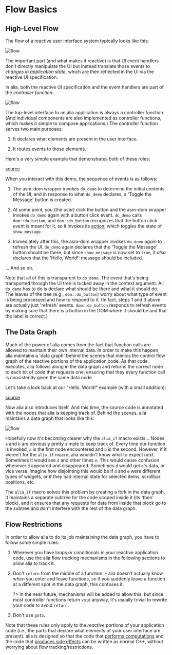 Flow Basics
===========

<script>
    init_alia_demos(['hello-button', 'expanded-greeting']);
</script>

High-Level Flow
---------------

The flow of a reactive user interface system typically looks like this:

![flow](reactive-flow.svg)

The important part (and what makes it reactive) is that UI event handlers don't
directly manipulate the UI but instead translate those events to *changes in
application state*, which are then reflected in the UI via the reactive UI
specification.

In alia, both the reactive UI specification and the event handlers are part of
the *controller function:*

![flow](alia-flow.svg)

The top-level interface to an alia application is always a controller function.
(And individual components are also implemented as controller functions, which
makes it simple to compose applications.) The controller function serves two
main purposes:

1. It declares what elements are present in the user interface.

2. It routes events to those elements.

Here's a very simple example that demonstrates both of these roles:

[source](greeting.cpp ':include :fragment=hello-button')

<div class="demo-panel">
<div id="hello-button"></div>
</div>

When you interact with this demo, the sequence of events is as follows:

1. The asm-dom wrapper invokes `do_demo` to determine the initial contents of
   the UI, and in response to what `do_demo` declares, a 'Toggle the Message'
   button is created.

2. At some point, you (the user) click the button and the asm-dom wrapper
   invokes `do_demo` again with a button click event. `do_demo` calls
   `dom::do_button`, and `dom::do_button` recognizes that the button click event
   is meant for it, so it invokes its [action](actions.md), which toggles the
   state of `show_message`.

3. Immediately after this, the asm-dom wrapper invokes `do_demo` *again* to
   refresh the UI. `do_demo` again declares that the 'Toggle the Message' button
   should be there, but since `show_message` is now set to `true`, it *also*
   declares that the 'Hello, World!' message should be included.

... And so on.

Note that all of this is transparent to `do_demo`. The event that's being
transported through the UI tree is tucked away in the context argument. All
`do_demo` has to do is declare what should be there and what it should do. The
leaves of the tree (e.g., `dom::do_button`) worry about what type of event is
being processed and how to respond to it. (In fact, steps 1 and 3 above are
actually just 'refresh' events. `dom::do_button` responds to refresh events by
making sure that there is a button in the DOM where it should be and that the
label is correct.)

The Data Graph
--------------

Much of the power of alia comes from the fact that function calls are allowed to
maintain their own internal data. In order to make this happen, alia maintains a
'data graph' behind the scenes that mimics the control flow graph of the
reactive portions of the application code. As that code executes, alia follows
along in the data graph and returns the correct node to each bit of code that
requests one, ensuring that they every function call is consistently given the
same data node.

Let's take a look back at our "Hello, World!" example (with a small addition):

[source](greeting.cpp ':include :fragment=expanded-greeting')

<div class="demo-panel">
<div id="expanded-greeting"></div>
</div>

Now alia also introduces itself. And this time, the source code is annotated
with the nodes that alia is keeping track of. Behind the scenes, alia maintains
a data graph that looks like this:

![flow](data-graph.svg)

Hopefully now it's becoming clearer why the `alia_if` macro exists... Nodes `a`
and `b` are obviously pretty simple to keep track of. Every time our function is
invoked, `a` is the first node encountered and `b` is the second. However, if it
weren't for the `alia_if` macro, alia wouldn't know what to expect next.
Sometimes it would see `d` and other times `e`. This would cause confusion
whenever `d` appeared and disappeared. Sometimes `d` would get `e`'s data, or
vice versa. Imagine how disjointing this would be if `d` and `e` were different
types of widgets, or if they had internal state for selected items, scrollbar
positions, etc.

The `alia_if` macro solves this problem by creating a fork in the data graph. It
maintains a separate subtree for the code scoped inside it (its 'then' block),
and it ensures that any requests for data from inside that block go to the
subtree and don't interfere with the rest of the data graph.

Flow Restrictions
-----------------

In order to allow alia to do its job maintaining the data graph, you have to
follow some simple rules:

1. Wherever you have loops or conditionals in your reactive application code,
   use the alia flow tracking mechanisms in the following sections to allow alia
   to track it.

2. Don't `return` from the middle of a function. - alia doesn't actually know
   when you enter and leave functions, so if you suddenly leave a function at a
   different spot in the data graph, this confuses it.

   ?> In the near future, mechanisms will be added to allow this, but since most
      controller functions return `void` anyway, it's usually trivial to rewrite
      your code to avoid `return`.

3. Don't use `goto`.

Note that these rules only apply to the *reactive* portions of your application
code (i.e., the parts that declare what elements of your user interface are
present). alia is designed so that the code that [performs
computations](function-application.md) and the code that [produces side
effects](actions.md/custom-actions) can be written as normal C++, without
worrying about flow tracking/restrictions.
